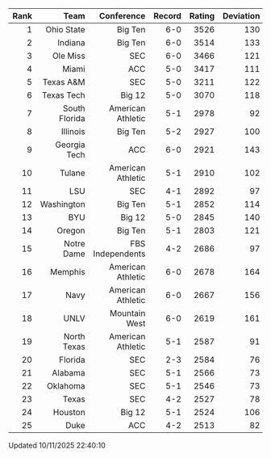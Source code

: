 | Rank  | Team                 | Conference           | Record   | Rating | Deviation |
| ---:  | ---:                 | ---:                 | ---:     | ---:   | ---:      |
| 1     | Ohio State           | Big Ten              | 6-0      | 3526   | 130       |
| 2     | Indiana              | Big Ten              | 6-0      | 3514   | 133       |
| 3     | Ole Miss             | SEC                  | 6-0      | 3466   | 121       |
| 4     | Miami                | ACC                  | 5-0      | 3417   | 111       |
| 5     | Texas A&M            | SEC                  | 5-0      | 3211   | 122       |
| 6     | Texas Tech           | Big 12               | 5-0      | 3070   | 118       |
| 7     | South Florida        | American Athletic    | 5-1      | 2978   | 92        |
| 8     | Illinois             | Big Ten              | 5-2      | 2927   | 100       |
| 9     | Georgia Tech         | ACC                  | 6-0      | 2921   | 143       |
| 10    | Tulane               | American Athletic    | 5-1      | 2910   | 102       |
| 11    | LSU                  | SEC                  | 4-1      | 2892   | 97        |
| 12    | Washington           | Big Ten              | 5-1      | 2852   | 114       |
| 13    | BYU                  | Big 12               | 5-0      | 2845   | 140       |
| 14    | Oregon               | Big Ten              | 5-1      | 2803   | 121       |
| 15    | Notre Dame           | FBS Independents     | 4-2      | 2686   | 97        |
| 16    | Memphis              | American Athletic    | 6-0      | 2678   | 164       |
| 17    | Navy                 | American Athletic    | 6-0      | 2667   | 156       |
| 18    | UNLV                 | Mountain West        | 6-0      | 2619   | 161       |
| 19    | North Texas          | American Athletic    | 5-1      | 2587   | 91        |
| 20    | Florida              | SEC                  | 2-3      | 2584   | 76        |
| 21    | Alabama              | SEC                  | 5-1      | 2566   | 73        |
| 22    | Oklahoma             | SEC                  | 5-1      | 2546   | 73        |
| 23    | Texas                | SEC                  | 4-2      | 2527   | 78        |
| 24    | Houston              | Big 12               | 5-1      | 2524   | 106       |
| 25    | Duke                 | ACC                  | 4-2      | 2513   | 82        |

Updated 10/11/2025 22:40:10
